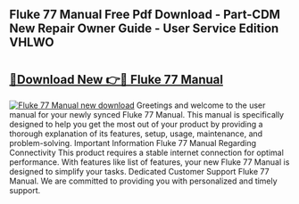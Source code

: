 ## Fluke 77 Manual Free Pdf Download - Part-CDM New Repair Owner Guide - User Service Edition VHLWO

# <h2><a href="http://bc2834.oget.top/?id=Fluke+77+Manual">🔗Download New 👉🔴 Fluke 77 Manual</a></h2>

[![Fluke 77 Manual new download](https://i.imgur.com/5g1atiW.png)](http://bc2834.oget.top/?id=Fluke+77+Manual)
Greetings and welcome to the user manual for your newly synced Fluke 77 Manual. This manual is specifically designed to help you get the most out of your product by providing a thorough explanation of its features, setup, usage, maintenance, and problem-solving. Important Information Fluke 77 Manual Regarding Connectivity This product requires a stable internet connection for optimal performance. With features like list of features, your new Fluke 77 Manual is designed to simplify your tasks. Dedicated Customer Support Fluke 77 Manual. We are committed to providing you with personalized and timely support.
